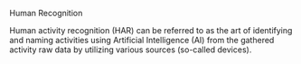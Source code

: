 Human Recognition

Human activity recognition (HAR) can be referred to as the art of identifying and naming activities using Artificial Intelligence (AI) from the gathered activity raw data by utilizing various sources (so-called devices).
